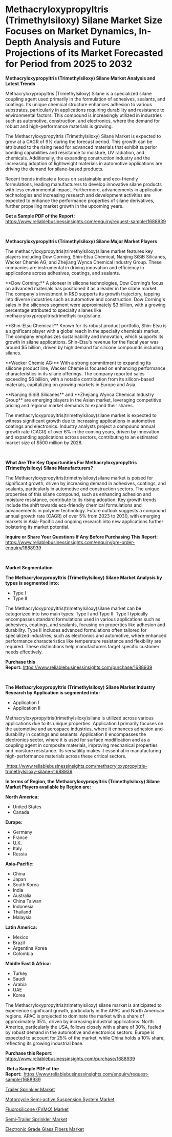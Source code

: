 <p><h1>Methacryloxypropyltris (Trimethylsiloxy) Silane Market Size Focuses on Market Dynamics, In-Depth Analysis and Future Projections of its Market Forecasted for Period from 2025 to 2032</h1></p><p><strong>Methacryloxypropyltris (Trimethylsiloxy) Silane Market Analysis and Latest Trends</strong></p>
<p><p>Methacryloxypropyltris (Trimethylsiloxy) Silane is a specialized silane coupling agent used primarily in the formulation of adhesives, sealants, and coatings. Its unique chemical structure enhances adhesion to various substrates, particularly in applications requiring durability and resistance to environmental factors. This compound is increasingly utilized in industries such as automotive, construction, and electronics, where the demand for robust and high-performance materials is growing.</p><p>The Methacryloxypropyltris (Trimethylsiloxy) Silane Market is expected to grow at a CAGR of 9% during the forecast period. This growth can be attributed to the rising need for advanced materials that exhibit superior bonding capabilities and resistance to moisture, UV radiation, and chemicals. Additionally, the expanding construction industry and the increasing adoption of lightweight materials in automotive applications are driving the demand for silane-based products.</p><p>Recent trends indicate a focus on sustainable and eco-friendly formulations, leading manufacturers to develop innovative silane products with less environmental impact. Furthermore, advancements in application technologies and increasing research and development activities are expected to enhance the performance properties of silane derivatives, further propelling market growth in the upcoming years.</p></p>
<p><strong>Get a Sample PDF of the Report:&nbsp;</strong> <a href="https://www.reliablebusinessinsights.com/enquiry/request-sample/1688939?utm_campaign=1674&utm_medium=2&utm_source=Github&utm_content=ia&utm_term=06012025&utm_id=methacryloxypropyltris-trimethylsiloxy-silane">https://www.reliablebusinessinsights.com/enquiry/request-sample/1688939</a></p>
<p>&nbsp;</p>
<p><strong>Methacryloxypropyltris (Trimethylsiloxy) Silane Major Market Players</strong></p>
<p><p>The methacryloxypropyltris(trimethylsiloxy)silane market features key players including Dow Corning, Shin-Etsu Chemical, Nanjing SiSiB Silicanes, Wacker Chemie AG, and Zhejiang Wynca Chemical Industry Group. These companies are instrumental in driving innovation and efficiency in applications across adhesives, coatings, and sealants.</p><p>**Dow Corning:** A pioneer in silicone technologies, Dow Corning’s focus on advanced materials has positioned it as a leader in the silane market. The company's investment in R&D supports its growth trajectory, tapping into diverse industries such as automotive and construction. Dow Corning's sales in the silicones segment were approximately $3 billion, with a growing percentage attributed to specialty silanes like methacryloxypropyltris(trimethylsiloxy)silane.</p><p>**Shin-Etsu Chemical:** Known for its robust product portfolio, Shin-Etsu is a significant player with a global reach in the specialty chemicals market. The company emphasizes sustainability and innovation, which supports its growth in silane applications. Shin-Etsu's revenue for the fiscal year was around $5 billion, driven by high demand for silicone compounds including silanes.</p><p>**Wacker Chemie AG:** With a strong commitment to expanding its silicone product line, Wacker Chemie is focused on enhancing performance characteristics in its silane offerings. The company reported sales exceeding $6 billion, with a notable contribution from its silicon-based materials, capitalizing on growing markets in Europe and Asia.</p><p>**Nanjing SiSiB Silicanes** and **Zhejiang Wynca Chemical Industry Group** are emerging players in the Asian market, leveraging competitive pricing and regional market demands to expand their shares.</p><p>The methacryloxypropyltris(trimethylsiloxy)silane market is expected to witness significant growth due to increasing applications in automotive coatings and electronics. Industry analysts project a compound annual growth rate (CAGR) of over 6% in the coming years, driven by innovation and expanding applications across sectors, contributing to an estimated market size of $500 million by 2028.</p></p>
<p>&nbsp;</p>
<p><strong>What Are The Key Opportunities For Methacryloxypropyltris (Trimethylsiloxy) Silane Manufacturers?</strong></p>
<p><p>The Methacryloxypropyltris(trimethylsiloxy)silane market is poised for significant growth, driven by increasing demand in adhesives, coatings, and sealants, particularly in automotive and construction sectors. The unique properties of this silane compound, such as enhancing adhesion and moisture resistance, contribute to its rising adoption. Key growth trends include the shift towards eco-friendly chemical formulations and advancements in polymer technology. Future outlook suggests a compound annual growth rate (CAGR) of over 5% from 2023 to 2030, with emerging markets in Asia-Pacific and ongoing research into new applications further bolstering its market potential.</p></p>
<p><strong>Inquire or Share Your Questions If Any Before Purchasing This Report:</strong> <a href="https://www.reliablebusinessinsights.com/enquiry/pre-order-enquiry/1688939?utm_campaign=1674&utm_medium=2&utm_source=Github&utm_content=ia&utm_term=06012025&utm_id=methacryloxypropyltris-trimethylsiloxy-silane">https://www.reliablebusinessinsights.com/enquiry/pre-order-enquiry/1688939</a></p>
<p>&nbsp;</p>
<p><strong>Market Segmentation</strong></p>
<p><strong>The Methacryloxypropyltris (Trimethylsiloxy) Silane Market Analysis by types is segmented into:</strong></p>
<p><ul><li>Type I</li><li>Type II</li></ul></p>
<p><p>The Methacryloxypropyltris(trimethylsiloxy)silane market can be categorized into two main types: Type I and Type II. Type I typically encompasses standard formulations used in various applications such as adhesives, coatings, and sealants, focusing on properties like adhesion and durability. Type II includes advanced formulations often tailored for specialized industries, such as electronics and automotive, where enhanced performance characteristics like temperature resistance and flexibility are required. These distinctions help manufacturers target specific customer needs effectively.</p></p>
<p><strong>Purchase this Report:&nbsp;</strong><a href="https://www.reliablebusinessinsights.com/purchase/1688939?utm_campaign=1674&utm_medium=2&utm_source=Github&utm_content=ia&utm_term=06012025&utm_id=methacryloxypropyltris-trimethylsiloxy-silane">https://www.reliablebusinessinsights.com/purchase/1688939</a></p>
<p>&nbsp;</p>
<p><strong>The Methacryloxypropyltris (Trimethylsiloxy) Silane Market Industry Research by Application is segmented into:</strong></p>
<p><ul><li>Application I</li><li>Application II</li></ul></p>
<p><p>Methacryloxypropyltris(trimethylsiloxy)silane is utilized across various applications due to its unique properties. Application I primarily focuses on the automotive and aerospace industries, where it enhances adhesion and durability in coatings and sealants. Application II encompasses the electronics sector, where it is used for surface modification and as a coupling agent in composite materials, improving mechanical properties and moisture resistance. Its versatility makes it essential in manufacturing high-performance materials across these critical sectors.</p></p>
<p><a href="https://www.reliablebusinessinsights.com/methacryloxypropyltris-trimethylsiloxy-silane-r1688939?utm_campaign=1674&utm_medium=2&utm_source=Github&utm_content=ia&utm_term=06012025&utm_id=methacryloxypropyltris-trimethylsiloxy-silane">&nbsp;https://www.reliablebusinessinsights.com/methacryloxypropyltris-trimethylsiloxy-silane-r1688939</a></p>
<p><strong>In terms of Region, the Methacryloxypropyltris (Trimethylsiloxy) Silane Market Players available by Region are:</strong></p>
<p>
    <p> <strong> North America: </strong>
        <ul>
            <li>United States</li>
            <li>Canada</li>
        </ul>
        </p> 
    <p> <strong> Europe: </strong>
        <ul>
            <li>Germany</li>
            <li>France</li>
            <li>U.K.</li>
            <li>Italy</li>
            <li>Russia</li>
        </ul>
        </p> 
    <p> <strong> Asia-Pacific: </strong>
        <ul>
            <li>China</li>
            <li>Japan</li>
            <li>South Korea</li>
            <li>India</li>
            <li>Australia</li>
            <li>China Taiwan</li>
            <li>Indonesia</li>
            <li>Thailand</li>
            <li>Malaysia</li>
        </ul>
        </p> 
    <p> <strong> Latin America: </strong>
        <ul>
            <li>Mexico</li>
            <li>Brazil</li>
            <li>Argentina Korea</li>
            <li>Colombia</li>
        </ul>
        </p> 
    <p> <strong> Middle East & Africa: </strong>
        <ul>
            <li>Turkey</li>
            <li>Saudi</li>
            <li>Arabia</li>
            <li>UAE</li>
            <li>Korea</li>
        </ul>
    </p>
    </p>
<p><p>The Methacryloxypropyltris(trimethylsiloxy) silane market is anticipated to experience significant growth, particularly in the APAC and North American regions. APAC is projected to dominate the market with a share of approximately 35%, driven by increasing industrial applications. North America, particularly the USA, follows closely with a share of 30%, fueled by robust demand in the automotive and electronics sectors. Europe is expected to account for 25% of the market, while China holds a 10% share, reflecting its growing industrial base.</p></p>
<p><strong>Purchase this Report: </strong><a href="https://www.reliablebusinessinsights.com/purchase/1688939?utm_campaign=1674&utm_medium=2&utm_source=Github&utm_content=ia&utm_term=06012025&utm_id=methacryloxypropyltris-trimethylsiloxy-silane">https://www.reliablebusinessinsights.com/purchase/1688939</a></p>
<p>&nbsp;<strong>Get a Sample PDF of the Report:&nbsp;&nbsp;</strong><a href="https://www.reliablebusinessinsights.com/enquiry/request-sample/1688939?utm_campaign=1674&utm_medium=2&utm_source=Github&utm_content=ia&utm_term=06012025&utm_id=methacryloxypropyltris-trimethylsiloxy-silane">https://www.reliablebusinessinsights.com/enquiry/request-sample/1688939</a></p>
<p><strong></strong></p>
<p><p><a href="https://www.linkedin.com/pulse/global-trailer-sprinkler-market-analysis-from-2025-2032-examining-oe36c?utm_campaign=1674&utm_medium=2&utm_source=Github&utm_content=ia&utm_term=06012025&utm_id=methacryloxypropyltris-trimethylsiloxy-silane">Trailer Sprinkler Market</a></p><p><a href="https://www.linkedin.com/pulse/revenue-demand-forecast-motorcycle-semi-active-suspension-system-obovf?utm_campaign=1674&utm_medium=2&utm_source=Github&utm_content=ia&utm_term=06012025&utm_id=methacryloxypropyltris-trimethylsiloxy-silane">Motorcycle Semi-active Suspension System Market</a></p><p><a href="https://github.com/mookiesville/Market-Research-Report-List-1/blob/main/fluorosilicone-fvmq-market.md?utm_campaign=1674&utm_medium=2&utm_source=Github&utm_content=ia&utm_term=06012025&utm_id=methacryloxypropyltris-trimethylsiloxy-silane">Fluorosilicone (FVMQ) Market</a></p><p><a href="https://www.linkedin.com/pulse/semi-trailer-sprinkler-market-size-revenue-trend-analysis-type-4rwff?utm_campaign=1674&utm_medium=2&utm_source=Github&utm_content=ia&utm_term=06012025&utm_id=methacryloxypropyltris-trimethylsiloxy-silane">Semi-Trailer Sprinkler Market</a></p><p><a href="https://www.linkedin.com/pulse/detailed-analysis-electronic-grade-glass-fibers-market-size-dusec?utm_campaign=1674&utm_medium=2&utm_source=Github&utm_content=ia&utm_term=06012025&utm_id=methacryloxypropyltris-trimethylsiloxy-silane">Electronic Grade Glass Fibers Market</a></p></p>
